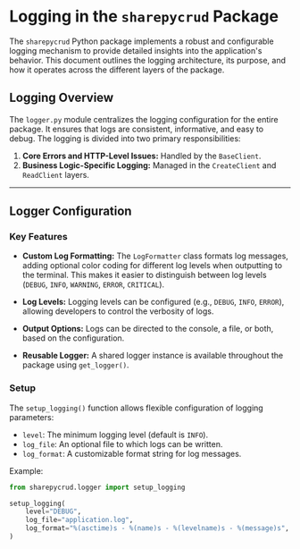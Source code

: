 # Logging in the `sharepycrud` Package

The `sharepycrud` Python package implements a robust and configurable logging mechanism to provide detailed insights into the application's behavior. This document outlines the logging architecture, its purpose, and how it operates across the different layers of the package.

## **Logging Overview**

The `logger.py` module centralizes the logging configuration for the entire package. It ensures that logs are consistent, informative, and easy to debug. The logging is divided into two primary responsibilities:
1. **Core Errors and HTTP-Level Issues:** Handled by the `BaseClient`.
2. **Business Logic-Specific Logging:** Managed in the `CreateClient` and `ReadClient` layers.

---

## **Logger Configuration**

### **Key Features**
- **Custom Log Formatting:**
  The `LogFormatter` class formats log messages, adding optional color coding for different log levels when outputting to the terminal. This makes it easier to distinguish between log levels (`DEBUG`, `INFO`, `WARNING`, `ERROR`, `CRITICAL`).

- **Log Levels:**
  Logging levels can be configured (e.g., `DEBUG`, `INFO`, `ERROR`), allowing developers to control the verbosity of logs.

- **Output Options:**
  Logs can be directed to the console, a file, or both, based on the configuration.

- **Reusable Logger:**
  A shared logger instance is available throughout the package using `get_logger()`.

### **Setup**
The `setup_logging()` function allows flexible configuration of logging parameters:
- `level`: The minimum logging level (default is `INFO`).
- `log_file`: An optional file to which logs can be written.
- `log_format`: A customizable format string for log messages.

Example:
```python
from sharepycrud.logger import setup_logging

setup_logging(
    level="DEBUG",
    log_file="application.log",
    log_format="%(asctime)s - %(name)s - %(levelname)s - %(message)s",
)
```
